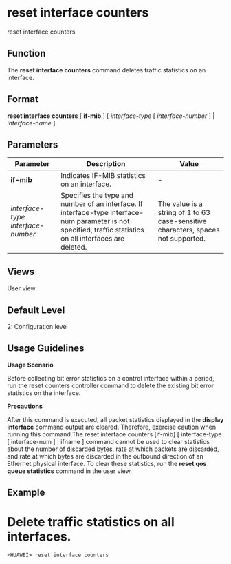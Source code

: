 reset interface counters
========================

reset interface counters

Function
--------



The **reset interface counters** command deletes traffic statistics on an interface.




Format
------

**reset interface counters** [ **if-mib** ] [ *interface-type* [ *interface-number* ] | *interface-name* ]


Parameters
----------

| Parameter | Description | Value |
| --- | --- | --- |
| **if-mib** | Indicates IF-MIB statistics on an interface. | - |
| *interface-type* *interface-number* | Specifies the type and number of an interface.  If interface-type interface-num parameter is not specified, traffic statistics on all interfaces are deleted. | The value is a string of 1 to 63 case-sensitive characters, spaces not supported. |



Views
-----

User view


Default Level
-------------

2: Configuration level


Usage Guidelines
----------------

**Usage Scenario**



Before collecting bit error statistics on a control interface within a period, run the reset counters controller command to delete the existing bit error statistics on the interface.



**Precautions**



After this command is executed, all packet statistics displayed in the **display interface** command output are cleared. Therefore, exercise caution when running this command.The reset interface counters [if-mib] [ interface-type [ interface-num ] | ifname ] command cannot be used to clear statistics about the number of discarded bytes, rate at which packets are discarded, and rate at which bytes are discarded in the outbound direction of an Ethernet physical interface. To clear these statistics, run the **reset qos queue statistics** command in the user view.




Example
-------

# Delete traffic statistics on all interfaces.
```
<HUAWEI> reset interface counters

```